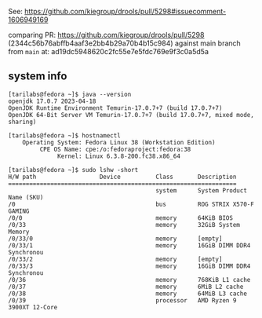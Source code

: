 See: https://github.com/kiegroup/drools/pull/5298#issuecomment-1606949169

comparing PR: https://github.com/kiegroup/drools/pull/5298 (2344c56b76abffb4aaf3e2bb4b29a70b4b15c984)
against main branch from `main` at: ad19dc5948620c2fc55e7e5fdc769e9f3c0a5d5a

## system info

```
[tarilabs@fedora ~]$ java --version
openjdk 17.0.7 2023-04-18
OpenJDK Runtime Environment Temurin-17.0.7+7 (build 17.0.7+7)
OpenJDK 64-Bit Server VM Temurin-17.0.7+7 (build 17.0.7+7, mixed mode, sharing)
```

```
[tarilabs@fedora ~]$ hostnamectl 
    Operating System: Fedora Linux 38 (Workstation Edition)
         CPE OS Name: cpe:/o:fedoraproject:fedora:38
              Kernel: Linux 6.3.8-200.fc38.x86_64
```

```
[tarilabs@fedora ~]$ sudo lshw -short
H/W path                  Device          Class       Description
=================================================================
                                          system      System Product Name (SKU)
/0                                        bus         ROG STRIX X570-F GAMING
/0/0                                      memory      64KiB BIOS
/0/33                                     memory      32GiB System Memory
/0/33/0                                   memory      [empty]
/0/33/1                                   memory      16GiB DIMM DDR4 Synchronou
/0/33/2                                   memory      [empty]
/0/33/3                                   memory      16GiB DIMM DDR4 Synchronou
/0/36                                     memory      768KiB L1 cache
/0/37                                     memory      6MiB L2 cache
/0/38                                     memory      64MiB L3 cache
/0/39                                     processor   AMD Ryzen 9 3900XT 12-Core
```
